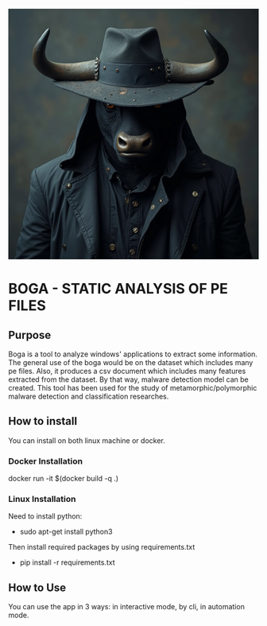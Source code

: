 ![Analytic Bull agains malware](profile.png)

# BOGA - STATIC ANALYSIS OF PE FILES
## Purpose
Boga is a tool to analyze windows' applications to extract some information. The general use of the boga would be on the dataset which includes many pe files. Also, it produces a csv document which includes many features extracted from the dataset. By that way, malware detection model can be created. This tool has been used for the study of metamorphic/polymorphic malware detection and classification researches.

## How to install
You can install on both linux machine or docker. 
### Docker Installation
docker run -it $(docker build -q .)

### Linux Installation
Need to install python:
- sudo apt-get install python3

Then install required packages by using requirements.txt
- pip install -r requirements.txt

## How to Use
You can use the app in 3 ways: in interactive mode, by cli, in automation mode.

